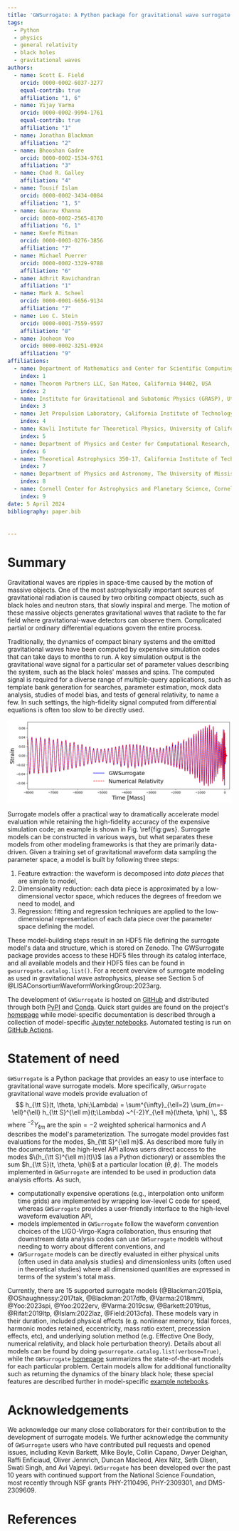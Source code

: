 ```yaml
---
title: 'GWSurrogate: A Python package for gravitational wave surrogate models'
tags:
  - Python
  - physics
  - general relativity
  - black holes
  - gravitational waves
authors:
  - name: Scott E. Field
    orcid: 0000-0002-6037-3277
    equal-contrib: true
    affiliation: "1, 6"
  - name: Vijay Varma
    orcid: 0000-0002-9994-1761
    equal-contrib: true
    affiliation: "1"
  - name: Jonathan Blackman
    affiliation: "2"
  - name: Bhooshan Gadre
    orcid: 0000-0002-1534-9761
    affiliation: "3"
  - name: Chad R. Galley
    affiliation: "4"
  - name: Tousif Islam
    orcid: 0000-0002-3434-0084
    affiliation: "1, 5"
  - name: Gaurav Khanna
    orcid: 0000-0002-2565-8170
    affiliation: "6, 1"
  - name: Keefe Mitman
    orcid: 0000-0003-0276-3856
    affiliation: "7"
  - name: Michael Puerrer
    orcid: 0000-0002-3329-9788
    affiliation: "6"
  - name: Adhrit Ravichandran
    affiliation: "1"
  - name: Mark A. Scheel
    orcid: 0000-0001-6656-9134
    affiliation: "7"
  - name: Leo C. Stein
    orcid: 0000-0001-7559-9597
    affiliation: "8"
  - name: Jooheon Yoo
    orcid: 0000-0002-3251-0924
    affiliation: "9"
affiliations:
  - name: Department of Mathematics and Center for Scientific Computing \& Data Science Research, University of Massachusetts, Dartmouth, MA 02747, USA
    index: 1
  - name: Theorem Partners LLC, San Mateo, California 94402, USA
    index: 2
  - name: Institute for Gravitational and Subatomic Physics (GRASP), Utrecht University, 3584 CC Utrecht, The Netherlands
    index: 3
  - name: Jet Propulsion Laboratory, California Institute of Technology, Pasadena, CA 91109, USA
    index: 4
  - name: Kavli Institute for Theoretical Physics, University of California Santa Barbara, CA 93106, USA
    index: 5
  - name: Department of Physics and Center for Computational Research, East Hall, University of Rhode Island, Kingston, RI 02881
    index: 6
  - name: Theoretical Astrophysics 350-17, California Institute of Technology, Pasadena, California 91125, USA
    index: 7
  - name: Department of Physics and Astronomy, The University of Mississippi, University, MS 38677, USA
    index: 8
  - name: Cornell Center for Astrophysics and Planetary Science, Cornell University, Ithaca, New York 14853, USA
    index: 9
date: 5 April 2024
bibliography: paper.bib


---
```


# Summary


Gravitational waves are ripples in space-time caused by the motion of massive objects. One of the most astrophysically important sources of gravitational radiation is caused by two orbiting compact objects, such as black holes and neutron stars, that slowly inspiral and merge. The motion of these massive objects generates gravitational waves that radiate to the far field where gravitational-wave detectors can observe them. Complicated partial or ordinary differential equations govern the entire process. 

Traditionally, the dynamics of compact binary systems and the emitted gravitational waves have been computed by expensive simulation codes that can take days to months to run. A key simulation output is the gravitational wave signal for a particular set of parameter values describing the system, such as the black holes' masses and spins. The computed signal is required for a diverse range of multiple-query applications, such as template bank generation for searches, parameter estimation, mock data analysis, studies of model bias, and tests of general relativity, to name a few. In such settings, the high-fidelity signal computed from differential equations is often too slow to be directly used.

![Example gravitational wave prediction from a surrogate model compared with numerical relativity for a precessing binary black hole system. This particular numerical relativity simulation took 70,881 CPU-hours (about 1.75 months using 56 cores on the supercomputer Frontera), while the surrogate model can be evaluated in about 100 milliseconds. \label{fig:gws}](gwsurrogate.png)

Surrogate models offer a practical way to dramatically accelerate model evaluation while retaining the high-fidelity accuracy of the expensive simulation code; an example is shown in Fig. \ref{fig:gws}. Surrogate models can be constructed in various ways, but what separates these models from other modeling frameworks is that they are primarily data-driven. Given a training set of gravitational waveform data sampling the parameter space, a model is built by following three steps:

1. Feature extraction: the waveform is decomposed into *data pieces* that are simple to model,
2. Dimensionality reduction: each data piece is approximated by a low-dimensional vector space, which reduces the degrees of freedom we need to model, and 
3. Regression: fitting and regression techniques are applied to the low-dimensional representation of each data piece over the parameter space defining the model. 

These model-building steps result in an HDF5 file defining the surrogate model's data and structure, which is stored on Zenodo. The GWSurrogate package provides access to these HDF5 files through its catalog interface, and all available models and their HDF5 files can be found in `gwsurrogate.catalog.list()`. For a recent overview of surrogate modeling as used in gravitational wave astrophysics, please see Section 5 of @LISAConsortiumWaveformWorkingGroup:2023arg.

The development of ``GWSurrogate`` is hosted on [GitHub](https://github.com/sxs-collaboration/gwsurrogate) and distributed through both [PyPI](https://pypi.org/project/gwsurrogate/) and [Conda](https://anaconda.org/conda-forge/gwsurrogate/). Quick start guides are found on the project's [homepage](https://github.com/sxs-collaboration/gwsurrogate) while model-specific documentation is described through a collection of model-specific [Jupyter notebooks](https://github.com/sxs-collaboration/gwsurrogate/tree/master/tutorial). Automated testing is run on [GitHub Actions](https://github.com/sxs-collaboration/gwsurrogate/actions).


# Statement of need

``GWSurrogate`` is a Python package that provides an easy to use interface to gravitational wave surrogate models. More specifically, ``GWSurrogate`` gravitational wave models provide evaluation of
$$
 h_{\tt S}(t, \theta, \phi;\Lambda) = \sum^{\infty}_{\ell=2} \sum_{m=-\ell}^{\ell} h_{\tt S}^{\ell m}(t;\Lambda) ~^{-2}Y_{\ell m}(\theta, \phi) \,,
$$
where $^{-2}Y_{\ell m}$ are the spin$=-2$ weighted spherical harmonics and $\Lambda$ describes the model's parameterization. The surrogate model provides fast evaluations for the modes, $h_{\tt S}^{\ell m}$. As described more fully in the documentation, the high-level API allows users direct access to the modes $\{h_{\tt S}^{\ell m}(t)\}$ (as a Python dictionary) or assembles the sum $h_{\tt S}(t, \theta, \phi)$ at a particular location $(\theta, \phi)$. The models implemented in ``GWSurrogate`` are intended to be used in production data analysis efforts. As such,

- computationally expensive operations (e.g., interpolation onto uniform time grids) are implemented by wrapping low-level C code for speed, whereas ``GWSurrogate`` provides a user-friendly interface to the high-level waveform evaluation API,
- models implemented in ``GWSurrogate`` follow the waveform convention choices of the LIGO-Virgo-Kagra collaboration, thus ensuring that downstream data analysis codes can use ``GWSurrogate`` models without needing to worry about different conventions, and
- ``GWSurrogate`` models can be directly evaluated in either physical units (often used in data analysis studies) and dimensionless units (often used in theoretical studies) where all dimensioned quantities are expressed in terms of the system's total mass.

Currently, there are 15 supported surrogate models (@Blackman:2015pia, @OShaughnessy:2017tak, @Blackman:2017dfb, @Varma:2018mmi, @Yoo:2023spi, @Yoo:2022erv, @Varma:2019csw, @Barkett:2019tus, @Rifat:2019ltp, @Islam:2022laz, @Field:2013cfa). These models vary in their duration, included physical effects (e.g. nonlinear memory, tidal forces, harmonic modes retained, eccentricity, mass ratio extent, precession effects, etc), and underlying solution method (e.g. Effective One Body, numerical relativity, and black hole perturbation theory). Details about all models can be found by doing `gwsurrogate.catalog.list(verbose=True)`, while the ``GWSurrogate`` [homepage](https://github.com/sxs-collaboration/gwsurrogate) summarizes the state-of-the-art models for each particular problem. Certain models allow for additional functionality such as returning the dynamics of the binary black hole; these special features are described further in model-specific [example notebooks](https://github.com/sxs-collaboration/gwsurrogate/tree/master/tutorial).


# Acknowledgements

We acknowledge our many close collaborators for their contribution to the development of surrogate models. We further acknowledge the community of ``GWSurrogate`` users who have contributed pull requests and opened issues, including Kevin Barkett, Mike Boyle, Collin Capano, Dwyer Deighan, Raffi Enficiaud, Oliver Jennrich, Duncan Macleod, Alex Nitz, Seth Olsen, Swati Singh, and Avi Vajpeyi. ``GWSurrogate`` has been developed over the past 10 years with continued support from the National Science Foundation, most recently through NSF grants PHY-2110496, PHY-2309301, and DMS-2309609.

# References
